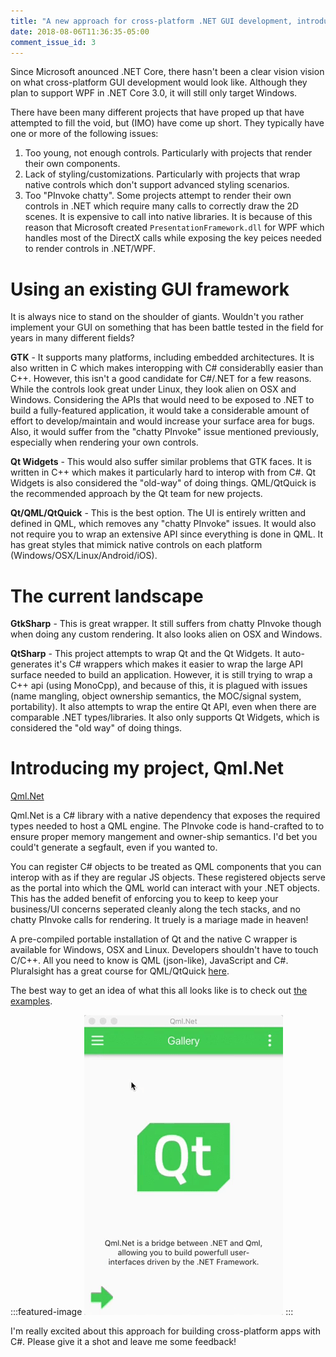 ```yaml
---
title: "A new approach for cross-platform .NET GUI development, introducing Qml.Net."
date: 2018-08-06T11:36:35-05:00
comment_issue_id: 3
---
```


Since Microsoft anounced .NET Core, there hasn't been a clear vision vision on what cross-platform GUI development would look like. Although they plan to support WPF in .NET Core 3.0, it will still only target Windows.

There have been many different projects that have proped up that have attempted to fill the void, but (IMO) have come up short. They typically have one or more of the following issues:

1. Too young, not enough controls. Particularly with projects that render their own components.
3. Lack of styling/customizations. Particularly with projects that wrap native controls which don't support advanced styling scenarios.
2. Too "PInvoke chatty". Some projects attempt to render their own controls in .NET which require many calls to correctly draw the 2D scenes. It is expensive to call into native libraries. It is because of this reason that Microsoft created ```PresentationFramework.dll``` for WPF which handles most of the DirectX calls while exposing the key peices needed to render controls in .NET/WPF.

# Using an existing GUI framework

It is always nice to stand on the shoulder of giants. Wouldn't you rather implement your GUI on something that has been battle tested in the field for years in many different fields?

**GTK** - It supports many platforms, including embedded architectures. It is also written in C which makes interopping with C# considerablly easier than C++. However, this isn't a good candidate for C#/.NET for a few reasons. While the controls look great under Linux, they look alien on OSX and Windows. Considering the APIs that would need to be exposed to .NET to build a fully-featured application, it would take a considerable amount of effort to develop/maintain and would increase your surface area for bugs. Also, it would suffer from the "chatty PInvoke" issue mentioned previously, especially when rendering your own controls.

**Qt Widgets** - This would also suffer similar problems that GTK faces. It is written in C++ which makes it particularly hard to interop with from C#. Qt Widgets is also considered the "old-way" of doing things. QML/QtQuick is the recommended approach by the Qt team for new projects.

**Qt/QML/QtQuick** - This is the best option. The UI is entirely written and defined in QML, which removes any "chatty PInvoke" issues. It would also not require you to wrap an extensive API since everything is done in QML. It has great styles that mimick native controls on each platform (Windows/OSX/Linux/Android/iOS).

# The current landscape

**GtkSharp** - This is great wrapper. It still suffers from chatty PInvoke though when doing any custom rendering. It also looks alien on OSX and Windows.

**QtSharp** - This project attempts to wrap Qt and the Qt Widgets. It auto-generates it's C# wrappers which makes it easier to wrap the large API surface needed to build an application. However, it is still trying to wrap a C++ api (using MonoCpp), and because of this, it is plagued with issues (name mangling, object ownership semantics, the MOC/signal system, portability). It also attempts to wrap the entire Qt API, even when there are comparable .NET types/libraries. It also only supports Qt Widgets, which is considered the "old way" of doing things.

# Introducing my project, Qml.Net

[Qml.Net](https://github.com/pauldotknopf/Qml.Net)

Qml.Net is a C# library with a native dependency that exposes the required types needed to host a QML engine. The PInvoke code is hand-crafted to to ensure proper memory mangement and owner-ship semantics. I'd bet you could't generate a segfault, even if you wanted to.

You can register C# objects to be treated as QML components that you can interop with as if they are regular JS objects. These registered objects serve as the portal into which the QML world can interact with your .NET objects. This has the added benefit of enforcing you to keep to keep your business/UI concerns seperated cleanly along the tech stacks, and no chatty PInvoke calls for rendering. It truely is a mariage made in heaven!

A pre-compiled portable installation of Qt and the native C wrapper is available for Windows, OSX and Linux. Developers shouldn't have to touch C/C++. All you need to know is QML (json-like), JavaScript and C#. Pluralsight has a great course for QML/QtQuick [here](https://www.pluralsight.com/courses/qt-quick-fundamentals).

The best way to get an idea of what this all looks like is to check out [the examples](https://github.com/pauldotknopf/Qml.Net.Examples).

:::featured-image
![Demo](../static/qmlnet-demo.gif)
:::

I'm really excited about this approach for building cross-platform apps with C#. Please give it a shot and leave me some feedback!
